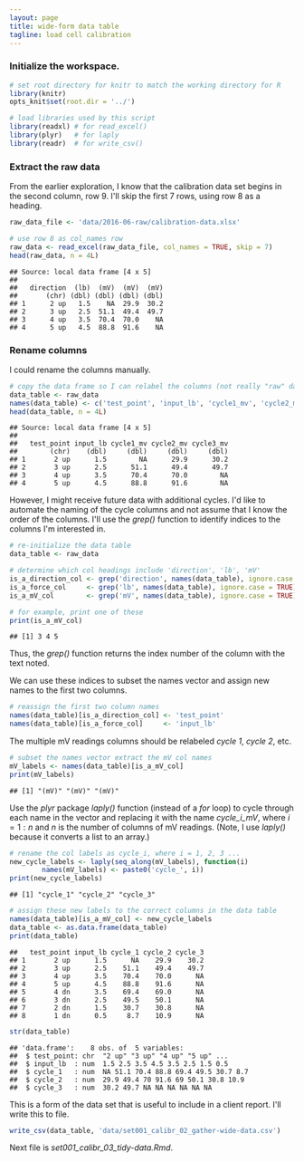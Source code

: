 ```yaml
---
layout: page
title: wide-form data table 
tagline: load cell calibration 
---
```


### Initialize the workspace.


```r
# set root directory for knitr to match the working directory for R
library(knitr) 
opts_knit$set(root.dir = '../')

# load libraries used by this script
library(readxl) # for read_excel() 
library(plyr)   # for laply
library(readr)  # for write_csv()
```

### Extract the raw data

From the earlier exploration, I know that the  calibration data set begins in the second column, row 9. I'll skip the first 7 rows, using row 8 as a heading.  


```r
raw_data_file <- 'data/2016-06-raw/calibration-data.xlsx'

# use row 8 as col_names row
raw_data <- read_excel(raw_data_file, col_names = TRUE, skip = 7)
head(raw_data, n = 4L)
```

```
## Source: local data frame [4 x 5]
## 
##   direction  (lb)  (mV)  (mV)  (mV)
##       (chr) (dbl) (dbl) (dbl) (dbl)
## 1      2 up   1.5    NA  29.9  30.2
## 2      3 up   2.5  51.1  49.4  49.7
## 3      4 up   3.5  70.4  70.0    NA
## 4      5 up   4.5  88.8  91.6    NA
```


### Rename columns

I could rename the columns manually.


```r
# copy the data frame so I can relabel the columns (not really "raw" data at this point)
data_table <- raw_data
names(data_table) <- c('test_point', 'input_lb', 'cycle1_mv', 'cycle2_mv', 'cycle3_mv')
head(data_table, n = 4L)
```

```
## Source: local data frame [4 x 5]
## 
##   test_point input_lb cycle1_mv cycle2_mv cycle3_mv
##        (chr)    (dbl)     (dbl)     (dbl)     (dbl)
## 1       2 up      1.5        NA      29.9      30.2
## 2       3 up      2.5      51.1      49.4      49.7
## 3       4 up      3.5      70.4      70.0        NA
## 4       5 up      4.5      88.8      91.6        NA
```

However, I might receive future data with additional cycles. I'd like to automate the naming of the cycle columns and not assume that I know the order of the columns. I'll use the *grep()* function to identify indices to the columns I'm interested in.


```r
# re-initialize the data table
data_table <- raw_data

# determine which col headings include 'direction', 'lb', 'mV'
is_a_direction_col <- grep('direction', names(data_table), ignore.case = TRUE)
is_a_force_col     <- grep('lb', names(data_table), ignore.case = TRUE)
is_a_mV_col        <- grep('mV', names(data_table), ignore.case = TRUE)

# for example, print one of these
print(is_a_mV_col)
```

```
## [1] 3 4 5
```

Thus, the *grep()* function  returns the index number of the column with the text noted.

We can use these indices to subset the names vector and assign new names to the first two columns.


```r
# reassign the first two column names
names(data_table)[is_a_direction_col] <- 'test_point'
names(data_table)[is_a_force_col]     <- 'input_lb'
```

The multiple mV readings columns should be relabeled *cycle 1*, *cycle 2*, etc.


```r
# subset the names vector extract the mV col names
mV_labels <- names(data_table)[is_a_mV_col]
print(mV_labels)
```

```
## [1] "(mV)" "(mV)" "(mV)"
```

Use the *plyr* package *laply()* function (instead of a *for* loop) to cycle through each name in the vector and replacing it with the name *cycle_i_mV*, where $i = 1:n$ and $n$ is the number of columns of mV readings. (Note, I use *laply()* because it converts a list to an array.)


```r
# rename the col labels as cycle_i, where i = 1, 2, 3 ...
new_cycle_labels <- laply(seq_along(mV_labels), function(i)
		names(mV_labels) <- paste0('cycle_', i))
print(new_cycle_labels)
```

```
## [1] "cycle_1" "cycle_2" "cycle_3"
```

```r
# assign these new labels to the correct columns in the data table
names(data_table)[is_a_mV_col] <- new_cycle_labels
data_table <- as.data.frame(data_table)
print(data_table)
```

```
##   test_point input_lb cycle_1 cycle_2 cycle_3
## 1       2 up      1.5      NA    29.9    30.2
## 2       3 up      2.5    51.1    49.4    49.7
## 3       4 up      3.5    70.4    70.0      NA
## 4       5 up      4.5    88.8    91.6      NA
## 5       4 dn      3.5    69.4    69.0      NA
## 6       3 dn      2.5    49.5    50.1      NA
## 7       2 dn      1.5    30.7    30.8      NA
## 8       1 dn      0.5     8.7    10.9      NA
```

```r
str(data_table)
```

```
## 'data.frame':	8 obs. of  5 variables:
##  $ test_point: chr  "2 up" "3 up" "4 up" "5 up" ...
##  $ input_lb  : num  1.5 2.5 3.5 4.5 3.5 2.5 1.5 0.5
##  $ cycle_1   : num  NA 51.1 70.4 88.8 69.4 49.5 30.7 8.7
##  $ cycle_2   : num  29.9 49.4 70 91.6 69 50.1 30.8 10.9
##  $ cycle_3   : num  30.2 49.7 NA NA NA NA NA NA
```

This is a form of the data set that is useful to include in a client report. I'll write this to file. 


```r
write_csv(data_table, 'data/set001_calibr_02_gather-wide-data.csv')
```

Next file is *set001_calibr_03_tidy-data.Rmd*.  

